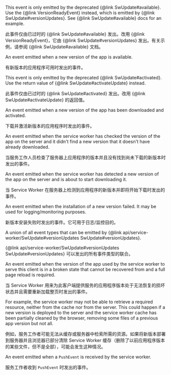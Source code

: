 This event is only emitted by the deprecated {&commat;link SwUpdate#available}.
Use the {&commat;link VersionReadyEvent} instead, which is emitted by {&commat;link SwUpdate#versionUpdates}.
See {&commat;link SwUpdate#available} docs for an example.

此事件仅由已过时的 {&commat;link SwUpdate#available} 发出。改用 {&commat;link VersionReadyEvent}，它由 {&commat;link
SwUpdate#versionUpdates} 发出。有关示例，请参阅 {&commat;link SwUpdate#available} 文档。

An event emitted when a new version of the app is available.

有新版本的应用程序可用时发出的事件。

This event is only emitted by the deprecated {&commat;link SwUpdate#activated}.
Use the return value of {&commat;link SwUpdate#activateUpdate} instead.

此事件仅由已过时的 {&commat;link SwUpdate#activated} 发出。改用 {&commat;link SwUpdate#activateUpdate}
的返回值。

An event emitted when a new version of the app has been downloaded and activated.

下载并激活新版本的应用程序时发出的事件。

An event emitted when the service worker has checked the version of the app on the server and it
didn't find a new version that it doesn't have already downloaded.

当服务工作人员检查了服务器上应用程序的版本并且没有找到尚未下载的新版本时发出的事件。

An event emitted when the service worker has detected a new version of the app on the server and
is about to start downloading it.

当 Service Worker 在服务器上检测到应用程序的新版本并即将开始下载时发出的事件。

An event emitted when the installation of a new version failed.
It may be used for logging/monitoring purposes.

新版本安装失败时发出的事件。它可用于日志/监控目的。

A union of all event types that can be emitted by
{&commat;link api/service-worker/SwUpdate#versionUpdates SwUpdate#versionUpdates}.

{&commat;link api/service-worker/SwUpdate#versionUpdates SwUpdate#versionUpdates}
可以发出的所有事件类型的联合。

An event emitted when the version of the app used by the service worker to serve this client is
in a broken state that cannot be recovered from and a full page reload is required.

当 Service Worker
用来为此客户端提供服务的应用程序版本处于无法恢复的损坏状态并且需要重新加载整页时发出的事件。

For example, the service worker may not be able to retrieve a required resource, neither from the
cache nor from the server. This could happen if a new version is deployed to the server and the
service worker cache has been partially cleaned by the browser, removing some files of a previous
app version but not all.

例如，服务工作者可能无法从缓存或服务器中检索所需的资源。如果将新版本部署到服务器并且浏览器已部分清除
Service Worker 缓存（删除了以前应用程序版本的某些文件，但不是全部），可能会发生这种情况。

An event emitted when a `PushEvent` is received by the service worker.

服务工作者收到 `PushEvent` 时发出的事件。
